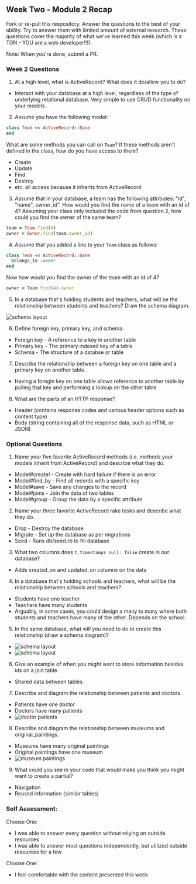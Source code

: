 ## Week Two - Module 2 Recap

Fork or re-pull this respository. Answer the questions to the best of your ability. Try to answer them with limited amount of external research. These questions cover the majority of what we've learned this week (which is a TON - YOU are a web developer!!!).

Note: When you're done, submit a PR.


### Week 2 Questions

1. At a high level, what is ActiveRecord? What does it do/allow you to do?
  * Interact with your database at a high level, regardless of the type of underlying relational database. Very simple to use CRUD functionality on your models.

2. Assume you have the following model:

```ruby
class Team << ActiveRecord::Base
end
```

What are some methods you can call on `Team`? If these methods aren't defined in the class, how do you have access to them?
* Create
* Update
* Find
* Destroy
* etc. all access because it inherits from ActiveRecord

3. Assume that in your database, a team has the following attributes: "id", "name", owner_id". How would you find the name of a team with an id of 4? Assuming your class only included the code from question 2, how could you find the owner of the same team?

```ruby
team = Team.find(4)
owner = Owner.find(team.owner_id)
```

4. Assume that you added a line to your `Team` class as follows:

```ruby
class Team << ActiveRecord::Base
  belongs_to :owner
end
```

Now how would you find the owner of the team with an id of 4?

```ruby
owner = Team.find(4).owner
```

5. In a database that's holding students and teachers, what will be the relationship between students and teachers? Draw the schema diagram.

![schema layout](https://i.imgur.com/937qtW1.png)

6. Define foreign key, primary key, and schema.
  * Foreign key - A reference to a key in another table
  * Primary key - The primary indexed key of a table
  * Schema - The structure of a databse or table
7. Describe the relationship between a foreign key on one table and a primary key on another table.
  * Having a foregin key on one table allows reference to another table by pulling that key and performing a lookup on the other table
8. What are the parts of an HTTP response?
  * Header (contains response codes and various header options such as content type)
  * Body (string containing all of the response data, such as HTML or JSON)


### Optional Questions

1. Name your five favorite ActiveRecord methods (i.e. methods your models inherit from ActiveRecord) and describe what they do.
  * Model#create! - Create with hard failure if there is an error
  * Model#find_by - Find all records with a specific key
  * Model#save - Save any changes to the record
  * Model#joins - Join the data of two tables
  * Model#group - Group the data by a specific attribute
2. Name your three favorite ActiveRecord rake tasks and describe what they do.
  * Drop - Destroy the database
  * Migrate - Set up the database as per migrations
  * Seed - Runs db/seed.rb to fill database
3. What two columns does `t.timestamps null: false` create in our database?
  * Adds created_on and updated_on columns on the data
4. In a database that's holding schools and teachers, what will be the relationship between schools and teachers?
  * Students have one teacher
  * Teachers have many students
  * Arguably, in some cases, you could design a many to many where both students and teachers have many of the other. Depends on the school.
5. In the same database, what will you need to do to create this relationship (draw a schema diagram)?
  * ![schema layout](https://i.imgur.com/937qtW1.png)
  * ![schema layout](https://i.imgur.com/0baGptg.png)
6. Give an example of when you might want to store information besides ids on a join table.
  * Shared data between tables
7. Describe and diagram the relationship between patients and doctors.
  * Patients have one doctor
  * Doctors have many patients
  * ![doctor patients](https://i.imgur.com/wN1g4Z0.png)
8. Describe and diagram the relationship between museums and original_paintings.
  * Museums have many original paintings
  * Original paintings have one museum
  * ![museum paintings](https://i.imgur.com/i2UYp9d.png)

9. What could you see in your code that would make you think you might want to create a partial?
  * Navigation
  * Reused information (similar tables)

### Self Assessment:
Choose One:
* I was able to answer every question without relying on outside resources
* I was able to answer most questions independently, but utilized outside resources for a few

Choose One:
* I feel comfortable with the content presented this week
